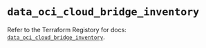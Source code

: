 # `data_oci_cloud_bridge_inventory`

Refer to the Terraform Registory for docs: [`data_oci_cloud_bridge_inventory`](https://registry.terraform.io/providers/oracle/oci/6.18.0/docs/data-sources/cloud_bridge_inventory).
